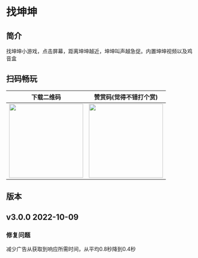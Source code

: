 # 找坤坤

## 简介
找坤坤小游戏，点击屏幕，距离坤坤越近，坤坤叫声越急促。内置坤坤视频以及鸡音盒

## 扫码畅玩

|下载二维码|赞赏码(觉得不错打个赏) |
| :------: | :------: |
<img src="https://pic1.imgdb.cn/item/6342fc5816f2c2beb1875f18.png" width="200px">| <img src="https://pic1.imgdb.cn/item/6342fc5816f2c2beb1875f0f.png" width="200px"> | 

## 版本

## v3.0.0 2022-10-09

### 修复问题
减少广告从获取到响应所需时间，从平均0.8秒降到0.4秒


